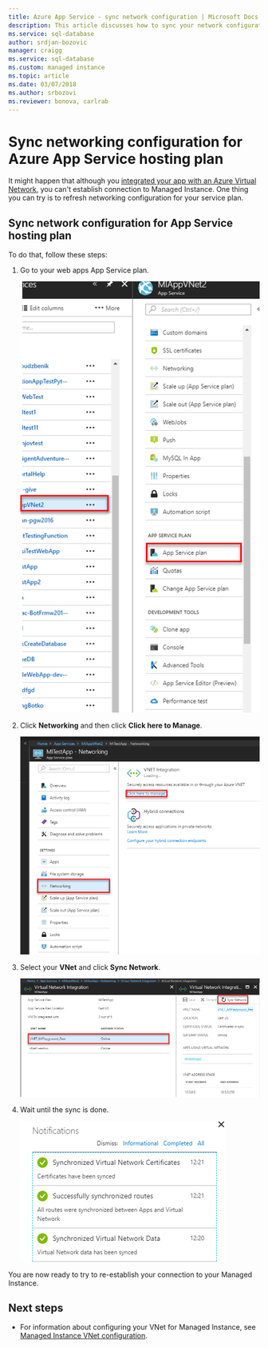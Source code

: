 ```yaml
---
title: Azure App Service - sync network configuration | Microsoft Docs
description: This article discusses how to sync your network configuration for Azure App Service hosting plan.
ms.service: sql-database
author: srdjan-bozovic
manager: craigg
ms.service: sql-database
ms.custom: managed instance
ms.topic: article
ms.date: 03/07/2018
ms.author: srbozovi
ms.reviewer: bonova, carlrab
---
```


# Sync networking configuration for Azure App Service hosting plan

It might happen that although you [integrated your app with an Azure Virtual Network](../app-service/web-sites-integrate-with-vnet.md), you can't establish connection to Managed Instance. One thing you can try is to refresh networking configuration for your service plan. 

## Sync network configuration for App Service hosting plan

To do that, follow these steps:  

1. Go to your web apps App Service plan.
 
   ![app service plan](./media/sql-database-managed-instance-sync-networking/app-service-plan.png)

2. Click **Networking** and then click **Click here to Manage**.
 
   ![manage service plan](./media/sql-database-managed-instance-sync-networking/manage-plan.png)

3. Select your **VNet** and click **Sync Network**. 
 
   ![sync network](./media/sql-database-managed-instance-sync-networking/sync.png)

4. Wait until the sync is done.
  
   ![sync done](./media/sql-database-managed-instance-sync-networking/sync-done.png)

You are now ready to try to re-establish your connection to your Managed Instance.

## Next steps

- For information about configuring your VNet for Managed Instance, see [Managed Instance VNet configuration](sql-database-managed-instance-vnet-configuration.md).
